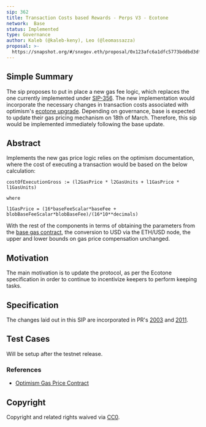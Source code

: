 ```yaml
---
sip: 362
title: Transaction Costs based Rewards - Perps V3 - Ecotone
network:  Base
status: Implemented
type: Governance
author: Kaleb (@kaleb-keny), Leo (@leomassazza)
proposal: >-
  https://snapshot.org/#/snxgov.eth/proposal/0x123afc6a1dfc5773bddbd3dfd90724ce4c50938b590c855964b3380edfc81911
---
```


## Simple Summary

The sip proposes to put in place a new gas fee logic, which replaces the one currently implemented under [SIP-356](https://sips.synthetix.io/sips/sip-356/). The new implementation would incorporate the necessary changes in transaction costs associated with optimism's [ecotone upgrade](https://docs.optimism.io/stack/transactions/fees#ecotone). Depending on governance, base is expected to update their gas pricing mechanism on 18th of March. Therefore, this sip would be implemented immediately following the base update.

## Abstract

<!--A short (~200 word) description of the proposed change, the abstract should clearly describe the proposed change. This is what *will* be done if the SIP is implemented, not *why* it should be done or *how* it will be done. If the SIP proposes deploying a new contract, write, "we propose to deploy a new contract that will do x".-->

Implements the new gas price logic relies on the optimism documentation, where the cost of executing a transaction would be based on the below calculation:

```
costOfExecutionGross := (l2GasPrice * l2GasUnits + l1GasPrice * l1GasUnits)

where

l1GasPrice = (16*baseFeeScalar*baseFee + blobBaseFeeScalar*blobBaseFee)/(16*10**decimals)
```
With the rest of the components in terms of obtaining the parameters from the [base gas contract](https://basescan.org/address/0x420000000000000000000000000000000000000F), the conversion to USD via the ETH/USD node, the upper and lower bounds on gas price compensation unchanged.

## Motivation

The main motivation is to update the protocol, as per the Ecotone specification in order to continue to incentivize keepers to perform keeping tasks.

## Specification

The changes laid out in this SIP are incorporated in PR's [2003](https://github.com/Synthetixio/synthetix-v3/pull/2003/files) and [2011](https://github.com/Synthetixio/synthetix-v3/pull/2011).


## Test Cases

Will be setup after the testnet release.

### References
- [Optimism Gas Price Contract](https://vscode.blockscan.com/optimism-testnet/0xb528d11cc114e026f138fe568744c6d45ce6da7a)


## Copyright

Copyright and related rights waived via [CC0](https://creativecommons.org/publicdomain/zero/1.0/).
